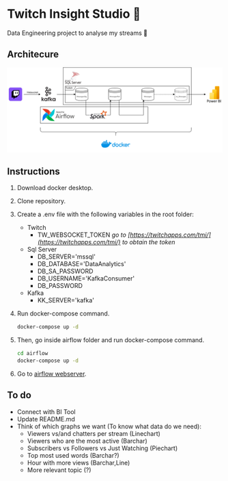 # Twitch Insight Studio 🎥

Data Engineering project to analyse my streams 💪

## Architecure

![architecure](docs\TwitchInsights_Architecure.png)

## Instructions

1. Download docker desktop.
2. Clone repository.
3. Create a .env file with the following variables in the root folder:

    - Twitch
        - TW_WEBSOCKET_TOKEN *go to [https://twitchapps.com/tmi/](https://twitchapps.com/tmi/) to obtain the token*
    - Sql Server
        - DB_SERVER='mssql'
        - DB_DATABASE='DataAnalytics'
        - DB_SA_PASSWORD
        - DB_USERNAME='KafkaConsumer'
        - DB_PASSWORD
    - Kafka
        - KK_SERVER='kafka'

4. Run docker-compose command.

    ```sh
    docker-compose up -d
    ```

5. Then, go inside airflow folder and run docker-compose command.

    ```sh
    cd airflow
    docker-compose up -d
    ```

6. Go to [airflow webserver](http://localhost:8080/).

## To do

- Connect with BI Tool
- Update README.md
- Think of which graphs we want (To know what data do we need):
  - Viewers vs/and chatters per stream (Linechart)
  - Viewers who are the most active (Barchar)
  - Subscribers vs Followers vs Just Watching (Piechart)
  - Top most used words (Barchar?)
  - Hour with more views (Barchar,Line)
  - More relevant topic (?)
